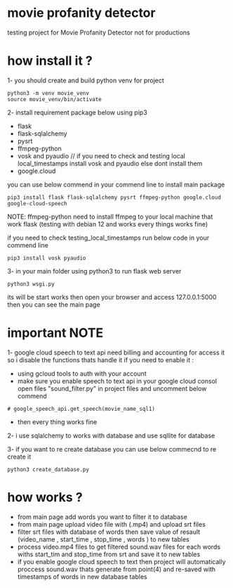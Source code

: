 # movie profanity detector

testing project for Movie Profanity Detector not for productions 

# how install it ?

1- you should create and build python venv for project 
```
python3 -m venv movie_venv 
source movie_venv/bin/activate
```

2- install requirement package below using pip3
- flask 
- flask-sqlalchemy
- pysrt
- ffmpeg-python
- vosk and pyaudio // if you need to check and testing local local_timestamps install vosk and pyaudio else dont install them
- google.cloud 

you can use below commend in your commend line to install main package 
```
pip3 install flask flask-sqlalchemy pysrt ffmpeg-python google.cloud google-cloud-speech
```

NOTE: ffmpeg-python need to install ffmpeg to your local machine that work flask (testing with debian 12 and works every things works fine)

if you need to check testing_local_timestamps run below code in your commend line

```
pip3 install vosk pyaudio
```

3- in your main folder using python3 to run flask web server 
```
python3 wsgi.py 
```

its will be start works then open your browser and access 127.0.0.1:5000 then you can see the main page 

# important NOTE

1- google cloud speech to text api need billing and accounting for access it so i disable the functions thats handle it if you need to enable it :
- using gcloud tools to auth with your account 
- make sure you enable speech to text api in your google cloud consol 
open files "sound_filter.py" in project files and uncomment below commend

```
# google_speech_api.get_speech(movie_name_sql1)
```
 - then every thing works fine 
 
2- i use sqlalchemy to works with database and use sqllite for database 

3- if you want to re create database you can use below commecnd to re create it
```
python3 create_database.py
```

# how works ?
- from main page add words you want to filter it to database 
- from main page upload video file with (.mp4) and upload srt files 
- filter srt files with database of words then save value of resault (video_name , start_time , stop_time , words ) to new tables 
- process video.mp4 files to get filtered sound.wav files for each words withs start_tim and stop_time from srt and save it to new tables
- if you enable google cloud speech to text then project will automatically proccess sound.wav thats generate from point(4) and re-saved with timestamps 
of words in new database tables 



